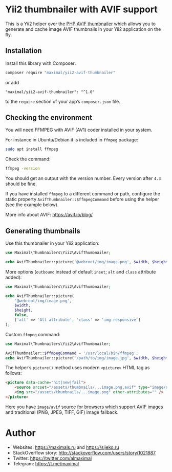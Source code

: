 # Yii2 thumbnailer with AVIF support

This is a Yii2 helper over the
[PHP AVIF thumbnailer](https://github.com/maximal/php-avif-thumbnailer)
which allows you to generate and cache image AVIF thumbnails
in your Yii2 application on the fly.


## Installation

Install this library with Composer:
```bash
composer require "maximal/yii2-avif-thumbnailer"
```
or add
```
"maximal/yii2-avif-thumbnailer": "^1.0"
```
to the `require` section of your app’s `composer.json` file.


## Checking the environment

You will need FFMPEG with AVIF (AV1) coder installed in your system.

For instance in Ubuntu/Debian it is included in `ffmpeg` package:
```bash
sudo apt install ffmpeg
```

Check the command:
```bash
ffmpeg -version
```
You should get an output with the version number. Every version after `4.3` should be fine.

If you have installed `ffmpeg` to a different command or path, configure
the static property `AvifThumbnailer::$ffmpegCommand` before using the helper
(see the example below).

More info about AVIF: https://avif.io/blog/


## Generating thumbnails

Use this thumbnailer in your Yii2 application:
```php
use Maximal\Thumbnailers\Yii2\AvifThumbnailer;

echo AvifThumbnailer::picture('@webroot/img/image.png', $width, $height);
```

More options (`outbound`  instead of default `inset`; `alt` and `class`
attribute added):
```php
use Maximal\Thumbnailers\Yii2\AvifThumbnailer;

echo AvifThumbnailer::picture(
	'@webroot/img/image.png',
	$width,
	$height,
	false,
	['alt' => 'Alt attribute', 'class' => 'img-responsive']
);
```

Custom `ffmpeg` command:
```php
use Maximal\Thumbnailers\Yii2\AvifThumbnailer;

AvifThumbnailer::$ffmpegCommand = '/usr/local/bin/ffmpeg';
echo AvifThumbnailer::picture('/path/to/img/image.jpg', $width, $height);
```

The helper’s `picture()` method uses modern `<picture>` HTML tag as follows:
```html
<picture data-cache="hit|new|fail">
	<source srcset="/assets/thumbnails/...image.png.avif" type="image/avif" />
	<img src="/assets/thumbnails/...image.png" other-attributes="" />
</picture>
```

Here you have `image/avif` source for
[browsers which support AVIF images](https://caniuse.com/#search=AVIF)
and traditional (PNG, JPEG, TIFF, GIF) image fallback.


# Author

* Websites: https://maximals.ru and https://sijeko.ru
* StackOverflow story: http://stackoverflow.com/users/story/1021887
* Twitter: https://twitter.com/almaximal
* Telegram: https://t.me/maximal
